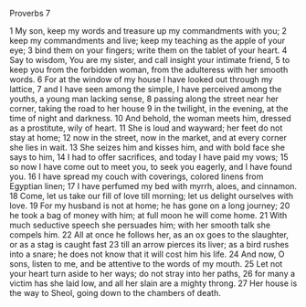 Proverbs 7

1	My son, keep my words and treasure up my commandments with you;
2	keep my commandments and live; keep my teaching as the apple of your eye;
3	bind them on your fingers; write them on the tablet of your heart.
4	Say to wisdom, You are my sister, and call insight your intimate friend,
5	to keep you from the forbidden woman, from the adulteress with her smooth words.
6	For at the window of my house I have looked out through my lattice,
7	and I have seen among the simple, I have perceived among the youths, a young man lacking sense,
8	passing along the street near her corner, taking the road to her house
9	in the twilight, in the evening, at the time of night and darkness.
10	And behold, the woman meets him, dressed as a prostitute, wily of heart.
11	She is loud and wayward; her feet do not stay at home;
12	now in the street, now in the market, and at every corner she lies in wait.
13	She seizes him and kisses him, and with bold face she says to him,
14	I had to offer sacrifices, and today I have paid my vows;
15	so now I have come out to meet you, to seek you eagerly, and I have found you.
16	I have spread my couch with coverings, colored linens from Egyptian linen;
17	I have perfumed my bed with myrrh, aloes, and cinnamon.
18	Come, let us take our fill of love till morning; let us delight ourselves with love.
19	For my husband is not at home; he has gone on a long journey;
20	he took a bag of money with him; at full moon he will come home.
21	With much seductive speech she persuades him; with her smooth talk she compels him.
22	All at once he follows her, as an ox goes to the slaughter, or as a stag is caught fast
23	till an arrow pierces its liver; as a bird rushes into a snare; he does not know that it will cost him his life.
24	And now, O sons, listen to me, and be attentive to the words of my mouth.
25	Let not your heart turn aside to her ways; do not stray into her paths,
26	for many a victim has she laid low, and all her slain are a mighty throng.
27	Her house is the way to Sheol, going down to the chambers of death.

